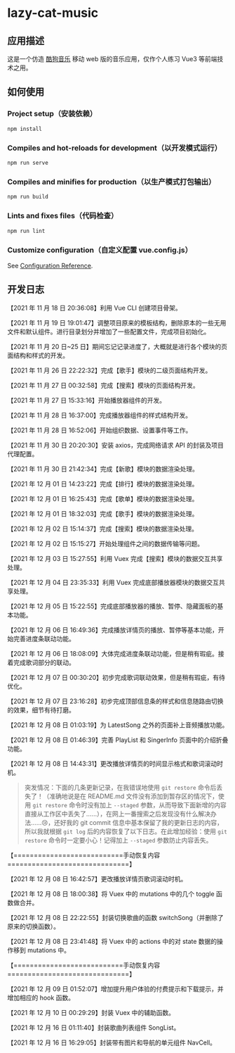 # lazy-cat-music

## 应用描述

这是一个仿造 [酷狗音乐](http://m.kugou.com/) 移动 web 版的音乐应用，仅作个人练习 Vue3 等前端技术之用。

## 如何使用

### Project setup（安装依赖）

```
npm install
```

### Compiles and hot-reloads for development（以开发模式运行）

```
npm run serve
```

### Compiles and minifies for production（以生产模式打包输出）

```
npm run build
```

### Lints and fixes files（代码检查）

```
npm run lint
```

### Customize configuration（自定义配置 vue.config.js）

See [Configuration Reference](https://cli.vuejs.org/config/).

## 开发日志

【2021 年 11 月 18 日 20:36:08】利用 Vue CLI 创建项目骨架。

【2021 年 11 月 19 日 19:01:47】调整项目原来的模板结构，删除原本的一些无用文件和默认组件。进行目录划分并增加了一些配置文件，完成项目初始化。

【2021 年 11 月 20 日~25 日】期间忘记记录进度了，大概就是进行各个模块的页面结构和样式的开发。

【2021 年 11 月 26 日 22:22:32】完成【歌手】模块的二级页面结构开发。

【2021 年 11 月 27 日 00:32:58】完成【搜索】模块的页面结构开发。

【2021 年 11 月 27 日 15:33:16】开始播放器组件的开发。

【2021 年 11 月 28 日 16:37:00】完成播放器组件的样式结构开发。

【2021 年 11 月 28 日 16:52:06】开始组织数据、设置事件等工作。

【2021 年 11 月 30 日 20:20:30】安装 axios，完成网络请求 API 的封装及项目代理配置。

【2021 年 11 月 30 日 21:42:34】完成【新歌】模块的数据渲染处理。

【2021 年 12 月 01 日 14:23:22】完成【排行】模块的数据渲染处理。

【2021 年 12 月 01 日 16:25:43】完成【歌单】模块的数据渲染处理。

【2021 年 12 月 01 日 18:32:03】完成【歌手】模块的数据渲染处理。

【2021 年 12 月 02 日 15:14:37】完成【搜索】模块的数据渲染处理。

【2021 年 12 月 02 日 15:15:27】开始处理组件之间的数据传输等问题。

【2021 年 12 月 03 日 15:27:55】利用 Vuex 完成【搜索】模块的数据交互共享处理。

【2021 年 12 月 04 日 23:35:33】利用 Vuex 完成底部播放器模块的数据交互共享处理。

【2021 年 12 月 05 日 15:22:55】完成底部播放器的播放、暂停、隐藏面板的基本功能。

【2021 年 12 月 06 日 16:49:36】完成播放详情页的播放、暂停等基本功能，开始完善进度条联动功能。

【2021 年 12 月 06 日 18:08:09】大体完成进度条联动功能，但是稍有瑕疵。接着完成歌词部分的联动。

【2021 年 12 月 07 日 00:30:20】初步完成歌词联动效果，但是稍有瑕疵，有待优化。

【2021 年 12 月 07 日 23:16:28】初步完成顶部信息条的样式和信息随路由切换的效果，细节有待打磨。

【2021 年 12 月 08 日 01:03:19】为 LatestSong 之外的页面补上音频播放功能。

【2021 年 12 月 08 日 01:46:39】完善 PlayList 和 SingerInfo 页面中的介绍折叠功能。

【2021 年 12 月 08 日 14:43:31】更改播放详情页的时间显示格式和歌词滚动时机。

> 突发情况：下面的几条更新记录，在我错误地使用 `git restore` 命令后丢失了！（准确地说是在 README.md 文件没有添加到暂存区的情况下，使用 `git restore` 命令时没有加上 `--staged` 参数，从而导致下面新增的内容直接从工作区中丢失了……），在网上一番搜索之后发现没有什么解决办法……😢，还好我的 git commit 信息中基本保留了我的更新日志的内容，所以我就根据 `git log` 后的内容恢复了以下日志。在此增加经验：使用 `git restore` 命令时一定要小心！记得加上 `--staged` 参数防止内容丢失。

【===========================手动恢复内容==============================】

【2021 年 12 月 08 日 16:42:57】更改播放详情页歌词滚动时机。

【2021 年 12 月 08 日 18:00:38】将 Vuex 中的 mutations 中的几个 toggle 函数做合并。

【2021 年 12 月 08 日 22:22:55】封装切换歌曲的函数 switchSong（并删除了原来的切换函数）。

【2021 年 12 月 08 日 23:41:48】将 Vuex 中的 actions 中的对 state 数据的操作移到 mutations 中。

【===========================手动恢复内容==============================】

【2021 年 12 月 09 日 01:52:07】增加提升用户体验的付费提示和下载提示，并增加相应的 hook 函数。

【2021 年 12 月 10 日 00:29:29】封装 Vuex 中的辅助函数。

【2021 年 12 月 16 日 01:11:40】封装歌曲列表组件 SongList。

【2021 年 12 月 16 日 16:29:05】封装带有图片和导航的单元组件 NavCell。
